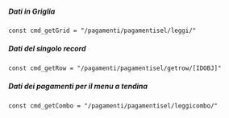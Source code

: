 ##### Dati in Griglia

```txt
const cmd_getGrid = "/pagamenti/pagamentisel/leggi/"
```

##### Dati del singolo record

```txt
const cmd_getRow = "/pagamenti/pagamentisel/getrow/[IDOBJ]"
```

##### Dati dei pagamenti per il menu a tendina

```txt
const cmd_getCombo = "/pagamenti/pagamentisel/leggicombo/"
```
